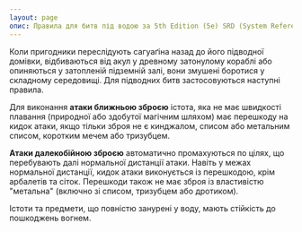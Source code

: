 ```yaml
---
layout: page
опис: Правила для битв під водою за 5th Edition (5e) SRD (System Reference Document).
---
```


Коли пригодники переслідують сагуаґіна назад до його підводної домівки, відбиваються від акул у древному затонулому кораблі або опиняються у затопленій підземній залі, вони змушені боротися у складному середовищі. Для підводних битв застосовуються наступні правила.

Для виконання **атаки ближньою зброєю** істота, яка не має швидкості плавання (природної або здобутої магічним шляхом) має перешкоду на кидок атаки, якщо тільки зброя не є кинджалом, списом або метальним списом, коротким мечем або тризубцем.

**Атаки далекобійною зброєю**  автоматично промахуються по цілях, що перебувають далі нормальної дистанції атаки. Навіть у межах нормальної дистанції, кидок атаки виконується із перешкодою, крім арбалетів та сіток. Перешкоди також не має зброя із властивістю "метальна" (включно зі списом, тризубцем або дротиком).

Істоти та предмети, що повністю занурені у воду, мають стійкість до пошкоджень вогнем.
